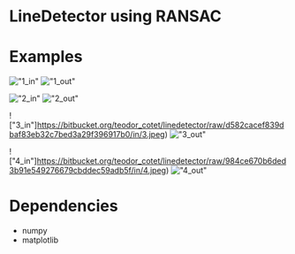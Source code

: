 # LineDetector using RANSAC

# Examples


!["1_in"](https://bitbucket.org/teodor_cotet/linedetector/raw/d582cacef839dbaf83eb32c7bed3a29f396917b0/in/1.jpeg)
!["1_out"](https://bitbucket.org/teodor_cotet/linedetector/raw/d582cacef839dbaf83eb32c7bed3a29f396917b0/out/1_out.png)

!["2_in"](https://bitbucket.org/teodor_cotet/linedetector/raw/d582cacef839dbaf83eb32c7bed3a29f396917b0/in/2.jpeg)
!["2_out"](https://bitbucket.org/teodor_cotet/linedetector/raw/d582cacef839dbaf83eb32c7bed3a29f396917b0/out/2_out.png)

!["3_in"]https://bitbucket.org/teodor_cotet/linedetector/raw/d582cacef839dbaf83eb32c7bed3a29f396917b0/in/3.jpeg)
!["3_out"](https://bitbucket.org/teodor_cotet/linedetector/raw/d582cacef839dbaf83eb32c7bed3a29f396917b0/out/3_out.png)

!["4_in"]https://bitbucket.org/teodor_cotet/linedetector/raw/984ce670b6ded3b91e549276679cbddec59adb5f/in/4.jpeg)
!["4_out"](https://bitbucket.org/teodor_cotet/linedetector/raw/984ce670b6ded3b91e549276679cbddec59adb5f/out/4_out.png)


# Dependencies

* numpy
* matplotlib